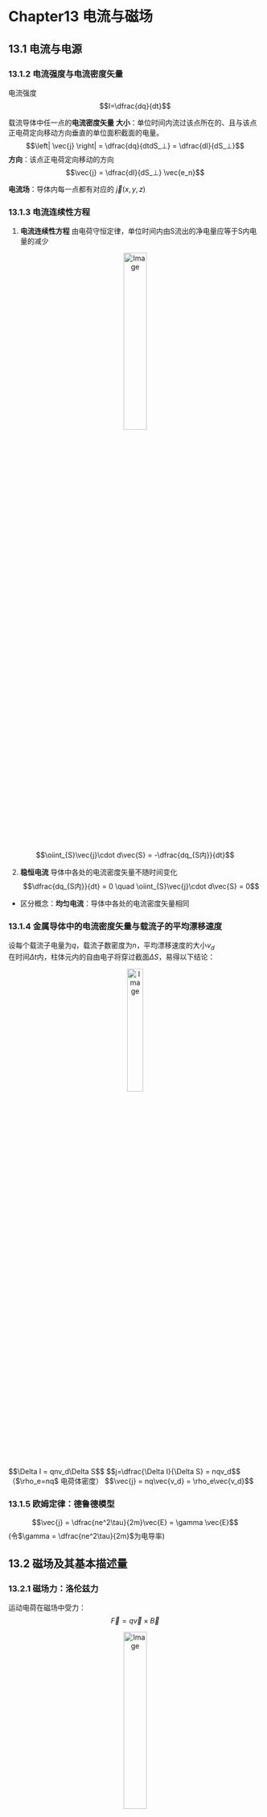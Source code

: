# Chapter13 电流与磁场

## 13.1 电流与电源

### 13.1.2 电流强度与电流密度矢量

电流强度
$$I=\dfrac{dq}{dt}$$

载流导体中任一点的**电流密度矢量**
**大小**：单位时间内流过该点所在的、且与该点正电荷定向移动方向垂直的单位面积截面的电量。
$$\left| \vec{j} \right| = \dfrac{dq}{dtdS_⊥} = \dfrac{dI}{dS_⊥}$$
**方向**：该点正电荷定向移动的方向
$$\vec{j} = \dfrac{dI}{dS_⊥} \vec{e_n}$$

**电流场**：导体内每一点都有对应的 $\vec{j}(x,y,z)$

### 13.1.3 电流连续性方程

1. **电流连续性方程**
由电荷守恒定律，单位时间内由S流出的净电量应等于S内电量的减少

<p align="center">
<img src="image-4.png" alt="Image" style="width:30%; height:auto;">
</p>

$$\oiint_{S}\vec{j}\cdot d\vec{S} = -\dfrac{dq_{S内}}{dt}$$


2. **稳恒电流**
导体中各处的电流密度矢量不随时间变化
$$\dfrac{dq_{S内}}{dt} = 0 \quad \oiint_{S}\vec{j}\cdot d\vec{S} = 0$$
* 区分概念：**均匀电流**：导体中各处的电流密度矢量相同

### 13.1.4 金属导体中的电流密度矢量与载流子的平均漂移速度

设每个载流子电量为$q$，载流子数密度为$n$，平均漂移速度的大小$v_d$ \
在时间$\Delta t$内，柱体元内的自由电子将穿过截面$\Delta S$，易得以下结论：
<p align="center">
<img src="image-5.png" alt="Image" style="width:25%; height:auto;">
</p>
$$\Delta I = qnv_d\Delta S$$
$$j=\dfrac{\Delta I}{\Delta S} = nqv_d$$
（$\rho_e=nq$ 电荷体密度）
$$\vec{j} = nq\vec{v_d} = \rho_e\vec{v_d}$$

### 13.1.5 欧姆定律：德鲁德模型

$$\vec{j} = \dfrac{ne^2\tau}{2m}\vec{E} = \gamma \vec{E}$$
(令$\gamma = \dfrac{ne^2\tau}{2m}$为电导率)

## 13.2 磁场及其基本描述量

### 13.2.1 磁场力：洛伦兹力
运动电荷在磁场中受力：
$$\vec{F} = q\vec{v} \times \vec{B}$$
<p align="center">
<img src="image-6.png" alt="Image" style="width:30%; height:auto;">
</p>
## 13.3 电流产生的磁场：毕奥-萨伐尔定律

### 毕奥-萨伐尔定律

取电流元$I d\vec{l} = \vec{v_d}dq$
$$d\vec{B} = \dfrac{\mu_0}{4 \pi} \dfrac{Id\vec{l} \times \vec{r}}{r^3}$$（向量形式） 
$$dB = \dfrac{\mu_0}{4 \pi} \dfrac{Idl sin \theta}{r^2}$$（标量形式）
任意导线：
$$\vec{B} = \int d\vec{B} = \int \dfrac{\mu_0}{4 \pi} \dfrac{Id\vec{l} \times \vec{r}}{r^3}$$
载流回路：
$$\vec{B} = \oint_{l} d\vec{B} = \oint_{l} \dfrac{\mu_0}{4 \pi} \dfrac{Id\vec{l} \times \vec{r}}{r^3}$$

### 电流产生的磁感应强度的计算

解题基本逻辑：

1. 取电流元$I d\vec{l} $ ，套公式，计算由电流元产生的磁感应强度$d \vec{B}$
2. 判断$d \vec{B}$的方向，把它进行分解 $d\vec{B} \to dB_x,dB_y,dB_z$
3. 看一眼对称性，由对称性可以判断一些方向的分量积分以后显然为0，就不必算了
4. 对剩下的分量分部积分 $B_x=\int dB_x,B_y = \int dB_y,B_z = \int dB_z$

一些技巧：

- 对整体也善用对称性判断，有些对称性很好的电流，在其对称中心产生的$\vec{B}$显然为0，例如

  - 下面这个正方体电路在其中心产生的磁感应强度

  <img src="assets/image-20231229203948006.png" alt="image-20231229203948006" style="zoom:50%;" />

  - 无限长均匀圆柱面在其对称轴上产生的磁感应强度

    <img src="assets/image-20231229211026530.png" alt="image-20231229211026530" style="zoom:50%;" />

### 常见的电流产生的磁感应强度的模型

注：下面的磁感应强度都没指出方向，用的时候记得自己看一下方向！

- 直线段电流产生的磁场（模型如图所示，所计算点与直线距离为$a$，起终点$\vec{r}$与电流方向夹角分别为$\theta_1$，$\theta_2$）：

  <img src="assets/image-20231229182115571.png" alt="image-20231229182115571" style="zoom:50%;" />
  $$
  B= \dfrac{\mu_0 I}{4\pi a}(cos \theta_1 - cos\theta_2)
  $$

- 特别地，无限长直线电流产生的磁场（所计算点与直线距离为$a$）：
  $$
  B = \dfrac{\mu_0 I}{2 \pi a}
  $$

- 显然，半无限长直线：
  $$
  B = \dfrac{\mu_0 I}{4 \pi a}
  $$

- 宽度为a的无限长平面，单位宽度电流为$\alpha$，求平面上方任一点（与平面距离$y$）的磁感应强度
  $$
  B = \dfrac{\mu_0 \alpha}{\pi} arctan \dfrac{a}{2y}
  $$

- 特别地（上式取$a \to \infty$），无限大均匀平面电流（电流线密度为$\alpha$）：
  $$
  B = \dfrac{\mu_0 \alpha}{2}
  $$

- 无限长均匀圆柱面电流的磁场（设与中轴距离为$r$）（用这个算起来贼烦，记一下结论吧）：
  $$
  B =
  \begin{cases}
  \ 0 & r<R \\
  \ \dfrac{\mu_0 I}{2 \pi r} & r>R \\
  \end{cases}
  $$

- 圆电流轴线上的磁场分布
  $$
  B = \dfrac{\mu_0 I R^2}{2(R^2+z^2)^{\frac{3}{2}}}
  $$
  <img src="assets/image-20231229214825519.png" alt="image-20231229214825519" style="zoom:50%;" />

  特别地，当$z = 0$时，圆环中心磁感应强度
  $$
  B = \dfrac{\mu_0I}{2R}
  $$
  
- 圆弧电流在圆心处产生的磁感应强度
  $$
  B = \dfrac{\mu_0}{4\pi}\dfrac{IL}{R^2} = \dfrac{\mu_0}{4\pi}\dfrac{I}{R}\theta
  $$
  <img src="assets/image-20231229220027555.png" alt="image-20231229220027555" style="zoom: 67%;" />

- 密绕螺线管中的磁感应强度（其中$n$为螺线管单位长度匝数）
  $$
  B = \dfrac{\mu_0nI}{2}(cos\beta_2-cos\beta_1)
  $$

<img src="assets/image-20240103161636976.png" alt="image-20240103161636976" style="zoom:67%;" />

- 特别地，无限长螺线管
  $$
  B = \mu_0 nI
  $$

- 半无限长螺线管
  $$
  B = \dfrac{\mu_0 nI}{2}
  $$
  

## 13.4 磁场的基本规律

### 磁通量

$$
d \Phi_m = BdS_{⊥} = BdScos\theta = \vec{B} \cdot d\vec{S} \\
\Phi_m = \int d \Phi_m = \int_{S} \vec{B} \cdot d\vec{S} (= \iint_S \vec{B} \cdot d\vec{S})
$$

方向：（右手螺旋定则）用于计算磁通量$\Phi_m$的闭合回路的法线方向取为与回路电流绕向成右手螺旋关系

### 磁高斯定理

对于稳恒磁场来说，
$$
\oiint_{S}\vec{B} \cdot d\vec{S} = 0
$$

### 安培环路定理

对于稳恒电流产生的磁场来说，
$$
\oint_{L} \vec{B} \cdot d\vec{l} = \mu_0 \sum_{(L内)} I_i
$$

注意：

1. **用右手螺旋定则确定回路包围电流的正负**：如果穿过回路的电流与回路绕向成右旋（右手螺旋定则）关系，规定电流强度为正；反之为负。也就是说，满足右手螺旋为正，不满足右手螺旋为负。
2. 安培环路定理表达式中的磁感应强度$B$是闭合曲线内外所有电流产生的磁感应强度
3. 安培环路定理表达式中的电流强度$\sum I_i$是指闭合曲线所包围并穿过的电流强度，不包括闭合曲线以外的电流。

#### 安培环路定理的应用

基本逻辑：

1. 分析磁场的对称性
2. 根据磁场的对称性，选取安培环路
   - 安培环路要经过所求场点
   - 安培环路应选取规则形状，其上各B的量值恒定或为零。
   - 安培环路一般为同心圆周和矩形。
3. 用右手螺旋定则确定所选定的回路包围电流的正负，求出$\sum_{(L内)} I_i$
4. 由安培环路定理求解磁感应强度,并说明方向。
5. 其他技巧：灵活应用**叠加原理**和**“补偿法”**，目的是：**构造或者恢复对称性**，才能进行计算

### 重要的思想：等效电流

如果需要分析的问题涉及运动/转动的电荷产生的磁场，可以找一个合适的横截面，用$dI = \dfrac{dq}{t}$将运动/转动的电荷等效为电流进行计算

#### 几个安培环路定理的模型

- 无限长螺线管：内部磁场处处相等（$B=\mu_0nI$），外部磁场为零

  <img src="assets/image-20240104142203797.png" alt="image-20240104142203797" style="zoom:50%;" />

- 载流螺绕环：电流$I$，导线总匝数$N$、内径$R_1$、外径$R2$
  $$
  B = \dfrac{\mu_0NI}{2\pi r} \quad (R_1<r<R_2)
  $$
  <img src="assets/image-20240104142940481.png" alt="image-20240104142940481" style="zoom: 50%;" />

- 无限长直流导线：常识，前面算过了，用安培环路定理更方便
  $$
  B = \dfrac{\mu_0I}{2\pi r}
  $$

- 无限长均匀圆柱面电流的磁场（设与中轴距离为$r$）（用安培环路定理算起来很快）
  $$
  B =
  \begin{cases}
  \ 0 & r<R \\
  \ \dfrac{\mu_0 I}{2 \pi r} & r>R \\
  \end{cases}
  $$

- 无限长均匀圆柱电流
  $$
  B =
  \begin{cases}
  \ \dfrac{\mu_0 I r}{2\pi R^2} & r<R \\
  \ \dfrac{\mu_0 I}{2 \pi r} & r \geq R \\
  \end{cases}
  $$

- 无限长均匀同轴电缆（内部导体圆柱电流$I$，外部导体壳电流$-I$）
  $$
  B =
  \begin{cases}
  \ \dfrac{\mu_0 I r}{2\pi R_1^2} & r<R_1 \\
  \ \dfrac{\mu_0 I}{2 \pi r} & R_1 \leq r<R_2 \\
  \ \dfrac{\mu_0 I}{2 \pi r} \dfrac{R_3^2-r^2}{R_3^2-R_2^2} & R_2 \leq r < R_3 \\
  \ 0 & r \geq R_3
  \end{cases}
  $$
  <img src="assets/image-20240104144202500.png" alt="image-20240104144202500" style="zoom:33%;" />

- 无限大均匀平面电流（电流线密度为$\alpha$）：
  $$
  B = \dfrac{\mu_0 \alpha}{2}
  $$
  <img src="assets/image-20240104204433739.png" alt="image-20240104204433739" style="zoom: 80%;" />

- 无限长均匀通电圆柱体
  $$
  B = \dfrac{\mu_0}{2}\vec{j} \times \vec{r}
  $$

## 13.5 磁场对电流的作用

### 磁场力公式

一个电荷受力（洛伦兹力）：
$$
F = q \vec{v} \times \vec{B}
$$
电流元受力（安培力）：
$$
d \vec{F} = dq \vec{v_d} \times \vec{B} = I d\vec{l} \times \vec{B}
$$
安培力公式：
$$
\vec{F} = \int_{l} d\vec{F} = \int_{l} (I d\vec{l} \times \vec{B})
$$
<img src="assets/image-20240104210412827.png" alt="image-20240104210412827" style="zoom: 67%;" />

注意：

1. 安培力乃大量自由电子洛伦兹力之和
2. 该定理涉及右手螺旋法则，方向如图
3. 计算时候善用**对称性**，可以少算一两个方向

对于匀强磁场中电流恒定（匀强磁场中的载流导线）情况，可以这样看安培力公式：
$$
\vec{F} = \int_{l} (I d\vec{l} \times \vec{B}) = I (\int_{l} d\vec{l}) \times \vec{B}
$$
<img src="assets/image-20240104210846281.png" alt="image-20240104210846281" style="zoom:50%;" />

### 相关题目

1. 计算安培力
2. 计算磁力矩
3. 计算安培力做功

### 几个安培力的模型

1. 两平行长直载流导线间的安培力
   $$
   \dfrac{dF_1}{dl_1} = \dfrac{dF_2}{dl_2} = \dfrac{\mu_0 I_1 I_2}{2 \pi a}
   $$
   <img src="assets/image-20240104211540792.png" alt="image-20240104211540792" style="zoom:67%;" />

### 磁力矩与磁矩

载流线圈在匀强磁场中受到的磁力矩

<img src="assets/image-20240104213204304.png" alt="image-20240104213204304" style="zoom:50%;" />

垂直的两边受力
$$
F_1 = BIl_1 \quad F_2 = BIl_2
$$
线圈所受磁力矩
$$
M = F_1l_1 cos \theta = BIl_1l_2sin\phi = BIS sin\phi
$$
引入**磁矩**的概念（方向如图，遵循右手螺旋定则）
$$
\vec{m} = IS \vec{e_n}
$$
则**磁力矩**大小可以写成
$$
\vec{M} = m \vec{e_n} \times \vec{B} = \vec{m} \times \vec{B}
$$
<img src="assets/image-20240104214159132.png" alt="image-20240104214159132" style="zoom:50%;" />

<img src="assets/image-20240104214312655.png" alt="image-20240104214312655" style="zoom:50%;" />

若线圈有N匝，也可以得出
$$
\vec{M} = N \vec{m} \times \vec{B}
$$
还可得出，载流线圈在外磁场中的能量为
$$
W = -\vec{m} \cdot \vec{B} = mBcos\phi
$$

N匝时，有
$$
W = -N \vec{m} \cdot \vec{B} = NmBcos\phi
$$

### 安培力做功的计算

1. 运动的载流导线
   $$
   A = F \Delta x = Bl \Delta x = I \Delta \Phi_m = I (\Phi_{mf}- \Phi_{mi})
   $$

   <img src="assets/image-20240104220152575.png" alt="image-20240104220152575" style="zoom:50%;" />

   其中$\Phi_m$指扫过的面积的磁通量的增量

2. 转动的载流线圈
   $$
   dA = -Md\phi = I d\Phi_m \\
   A = I \Delta \Phi_m = I (\Phi_{mf}- \Phi_{mi})
   $$
   P.S. 始末状态磁通量$\Phi_m$（尤其要注意方向）的计算，参见前面讲过的磁通量计算部分

## 13.6 带电粒子的运动与磁场

### 运动带电粒子的磁场

$$
d\vec{B} = \dfrac{\mu_0}{4 \pi} \dfrac{Id\vec{l} \times \vec{r}}{r^3} = \dfrac{\mu_0}{4 \pi} \dfrac{dq\vec{v} \times \vec{r}}{r^3}
$$

$$
\vec{B} = \int \dfrac{\mu_0}{4 \pi} \dfrac{\vec{v} \times \vec{r}}{r^3} dq
$$

评价是卵用没有，建议等效成电流用安培环路定理，计算简单很多

### 带电粒子在匀强磁场中的运动

1. $\vec{v} // \vec{B}$

   显而易见$F = 0$，没啥好说的，粒子匀速直线运动

2. $\vec{v} ⊥ \vec{B}$

   粒子做匀速直线运动，可得下面的结论
   $$
   F = qvB \\
   $$
   <img src="assets/image-20240104224913002.png" alt="image-20240104224913002" style="zoom:50%;" />

   粒子的运动半径（Larmor半径）为
   $$
   R = \dfrac{mv}{qB}
   $$
   运动周期T为
   $$
   T = \dfrac{2\pi R}{v} = \dfrac{2 \pi m}{qB}
   $$

3. $\vec{v}$与$\vec{B}$成$\theta$角

   这种情况下，粒子在平行于磁场方向不受力

   在垂直于磁场方向作匀速圆周运动

   可以求出半径和运动周期
   $$
   R = \dfrac{mv_{⊥}}{qB} = \dfrac{mvsin\theta}{qB} \\
   T = \dfrac{2 \pi m}{qB}
   $$
   合成以后是个螺旋线运动，螺距
   $$
   h = v_{∥}T = \dfrac{2 \pi mv cos \theta}{qB}
   $$

<img src="assets/image-20240104224826863.png" alt="image-20240104224826863" style="zoom: 25%;" />

### 霍尔效应

<img src="assets/image-20240106131352934.png" alt="image-20240106131352934" style="zoom: 67%;" />

如果磁场方向与电流方向垂直，则在与磁场B和电流I两者垂直的方向上出现横向电势差，这一现象称为霍尔效应。这个电势差称为**霍尔电势差**。

#### 霍尔电势差大小计算

下面推导一下霍尔电势差大小：
$$
\vec{F_m} + \vec{F_e} = 0 \implies qv_dB = qE \implies V_m- V_n = Eb = Bv_db \\
且 I = n_q v_d bd \implies v_d = \dfrac{I}{nqbd} \\
\implies \Delta V_H = V_m - V_n = \dfrac{1}{nq} \dfrac{BI}{d} \\
set \thinspace R_h = \dfrac{1}{nq} \implies \Delta V_H = R_h \dfrac{BI}{d}
$$
记一下**结论**：
$$
\Delta V_H = \dfrac{1}{nq} \dfrac{BI}{d} = R_H \dfrac{BI}{d} (set \thinspace R_H = \dfrac{1}{nq})
$$

#### 霍尔电势差方向判断

和上面的计算思路很类似

1. 判断载流子所受洛伦兹力方向
2. 由于载流子所受电场力要与洛伦兹力抵消，霍尔电场对载流子的电场力和洛伦兹力反向
3. 由霍尔电场对载流子的电场力方向，可知霍尔电场强度方向
4. 有霍尔电场强度方向之后，就可以得到霍尔电势差的方向（沿电场强度方向，电势降低）

**注意**：一般来说，导体的**载流子**默认是**电子，带负电**！！！

## 14章内容补充

![image-20240106125707275](assets/image-20240106125707275.png)
